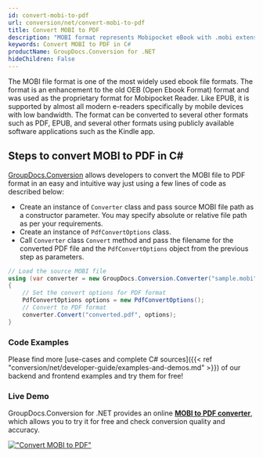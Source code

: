 ```yaml
---
id: convert-mobi-to-pdf
url: conversion/net/convert-mobi-to-pdf
title: Convert MOBI to PDF
description: "MOBI format represents Mobipocket eBook with .mobi extension. Learn how to convert MOBI to PDF file programmatically in C# language using GroupDocs.Conversion for .NET library."
keywords: Convert MOBI to PDF in C#
productName: GroupDocs.Conversion for .NET
hideChildren: False
---
```


The MOBI file format is one of the most widely used ebook file formats. The format is an enhancement to the old OEB (Open Ebook Format) format and was used as the proprietary format for Mobipocket Reader. Like EPUB, it is supported by almost all modern e-readers specifically by mobile devices with low bandwidth. The format can be converted to several other formats such as PDF, EPUB, and several other formats using publicly available software applications such as the Kindle app.

## Steps to convert MOBI to PDF in C#

[GroupDocs.Conversion](https://products.groupdocs.com/conversion/net) allows developers to convert the MOBI file to PDF format in an easy and intuitive way just using a few lines of code as described below:

* Create an instance of `Converter` class and pass source MOBI file path as a constructor parameter. You may specify absolute or relative file path as per your requirements. 
* Create an instance of `PdfConvertOptions` class.
* Call `Converter` class `Convert` method and pass the filename for the converted PDF file and the `PdfConvertOptions` object from the previous step as parameters.

```csharp
// Load the source MOBI file
using (var converter = new GroupDocs.Conversion.Converter("sample.mobi"))
{
    // Set the convert options for PDF format
    PdfConvertOptions options = new PdfConvertOptions();
    // Convert to PDF format
    converter.Convert("converted.pdf", options);
}
```

### Code Examples

Please find more [use-cases and complete C# sources]({{< ref "conversion/net/developer-guide/examples-and-demos.md" >}}) of our backend and frontend examples and try them for free!

### Live Demo

GroupDocs.Conversion for .NET provides an online [**MOBI to PDF converter**](https://products.groupdocs.app/conversion/mobi-to-pdf), which allows you to try it for free and check conversion quality and accuracy.

[!["Convert MOBI to PDF"](conversion/net/images/convert-mobi-to-pdf.png)](https://products.groupdocs.app/conversion/mobi-to-pdf)
